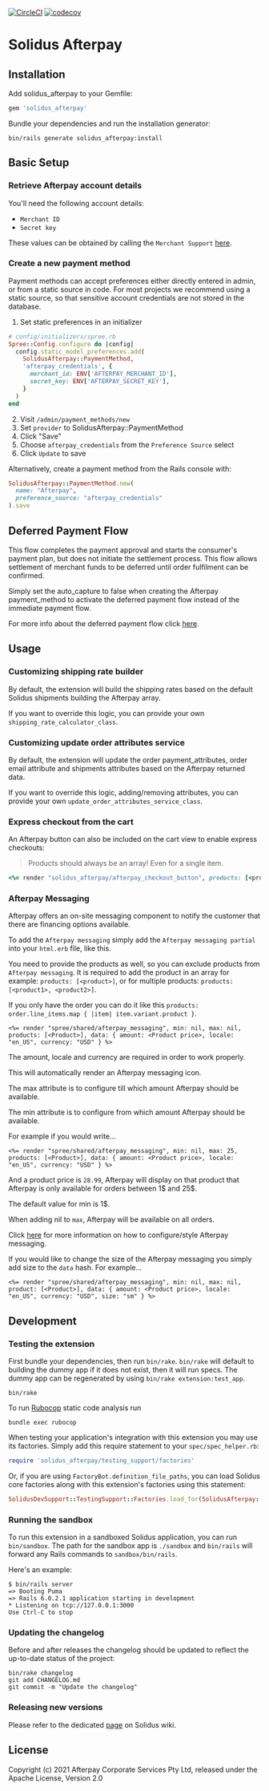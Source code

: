 [![CircleCI](https://circleci.com/gh/nebulab/solidus_afterpay.svg?style=shield)](https://circleci.com/gh/nebulab/solidus_afterpay)
[![codecov](https://codecov.io/gh/nebulab/solidus_afterpay/branch/main/graph/badge.svg)](https://codecov.io/gh/solidusio/solidus_afterpay)
# Solidus Afterpay

<!-- Explain what your extension does. -->

## Installation

Add solidus_afterpay to your Gemfile:

```ruby
gem 'solidus_afterpay'
```

Bundle your dependencies and run the installation generator:

```shell
bin/rails generate solidus_afterpay:install
```

## Basic Setup

### Retrieve Afterpay account details

You'll need the following account details:

- `Merchant ID`
- `Secret key`

These values can be obtained by calling the `Merchant Support` [here](https://developers.afterpay.com/afterpay-online/docs/merchant-support).

### Create a new payment method

Payment methods can accept preferences either directly entered in admin, or from a static source in code. For most projects we recommend using a static source, so that sensitive account credentials are not stored in the database.

1. Set static preferences in an initializer

```ruby
# config/initializers/spree.rb
Spree::Config.configure do |config|
  config.static_model_preferences.add(
    SolidusAfterpay::PaymentMethod,
    'afterpay_credentials', {
      merchant_id: ENV['AFTERPAY_MERCHANT_ID'],
      secret_key: ENV['AFTERPAY_SECRET_KEY'],
    }
  )
end
```

2. Visit `/admin/payment_methods/new`
3. Set `provider` to SolidusAfterpay::PaymentMethod
4. Click "Save"
5. Choose `afterpay_credentials` from the `Preference Source` select
6. Click `Update` to save

Alternatively, create a payment method from the Rails console with:

```ruby
SolidusAfterpay::PaymentMethod.new(
  name: "Afterpay",
  preference_source: "afterpay_credentials"
).save
```

## Deferred Payment Flow

This flow completes the payment approval and starts the consumer's payment plan, but does not initiate the settlement process. This flow allows settlement of merchant funds to be deferred until order fulfilment can be confirmed.

Simply set the auto_capture to false when creating the Afterpay payment_method to activate the deferred payment flow instead of the immediate payment flow.

For more info about the deferred payment flow click [here](https://developers.afterpay.com/afterpay-online/reference#deferred-payment-flow).

## Usage

### Customizing shipping rate builder

By default, the extension will build the shipping rates based on the default Solidus shipments building the Afterpay array.

If you want to override this logic, you can provide your own `shipping_rate_calculator_class`.

### Customizing update order attributes service

By default, the extension will update the order payment_attributes, order email attribute and shipments attributes based on the Afterpay returned data.

If you want to override this logic, adding/removing attributes, you can provide your own `update_order_attributes_service_class`.

### Express checkout from the cart

An Afterpay button can also be included on the cart view to enable express checkouts:
> Products should always be an array! Even for a single item.

```ruby
<%= render "solidus_afterpay/afterpay_checkout_button", products: [<product>] %>
```

### Afterpay Messaging

Afterpay offers an on-site messaging component to notify the customer that there are financing options available.

To add the `Afterpay messaging` simply add the `Afterpay messaging partial` into your `html.erb` file, like this.

You need to provide the products as well, so you can exclude products from `Afterpay messaging`. It is required to
add the product in an array for example: `products: [<product>]`, or for multiple products: `products: [<product1>, <product2>]`.

If you only have the order you can do it like this `products: order.line_items.map { |item| item.variant.product }`.

```erb
<%= render "spree/shared/afterpay_messaging", min: nil, max: nil, products: [<Product>], data: { amount: <Product price>, locale: "en_US", currency: "USD" } %>
```

The amount, locale and currency are required in order to work properly.

This will automatically render an Afterpay messaging icon.

The max attribute is to configure till which amount Afterpay should be available.

The min attribute is to configure from which amount Afterpay should be available.

For example if you would write...

```erb
<%= render "spree/shared/afterpay_messaging", min: nil, max: 25, products: [<Product>], data: { amount: <Product price>, locale: "en_US", currency: "USD" } %>
```

And a product price is `28.99`, Afterpay will display on that product that Afterpay is only available for orders between 1$ and 25$.

The default value for min is 1$.

When adding nil to `max`, Afterpay will be available on all orders.

Click [here](https://developers.afterpay.com/afterpay-online/docs/advanced-usage) for more information on how to configure/style Afterpay messaging.

If you would like to change the size of the Afterpay messaging you simply add size to the `data` hash. For example...

```erb
<%= render "spree/shared/afterpay_messaging", min: nil, max: nil, product: [<Product>], data: { amount: <Product price>, locale: "en_US", currency: "USD", size: "sm" } %>
```

## Development

### Testing the extension

First bundle your dependencies, then run `bin/rake`. `bin/rake` will default to building the dummy
app if it does not exist, then it will run specs. The dummy app can be regenerated by using
`bin/rake extension:test_app`.

```shell
bin/rake
```

To run [Rubocop](https://github.com/bbatsov/rubocop) static code analysis run

```shell
bundle exec rubocop
```

When testing your application's integration with this extension you may use its factories.
Simply add this require statement to your `spec/spec_helper.rb`:

```ruby
require 'solidus_afterpay/testing_support/factories'
```

Or, if you are using `FactoryBot.definition_file_paths`, you can load Solidus core
factories along with this extension's factories using this statement:

```ruby
SolidusDevSupport::TestingSupport::Factories.load_for(SolidusAfterpay::Engine)
```

### Running the sandbox

To run this extension in a sandboxed Solidus application, you can run `bin/sandbox`. The path for
the sandbox app is `./sandbox` and `bin/rails` will forward any Rails commands to
`sandbox/bin/rails`.

Here's an example:

```
$ bin/rails server
=> Booting Puma
=> Rails 6.0.2.1 application starting in development
* Listening on tcp://127.0.0.1:3000
Use Ctrl-C to stop
```

### Updating the changelog

Before and after releases the changelog should be updated to reflect the up-to-date status of
the project:

```shell
bin/rake changelog
git add CHANGELOG.md
git commit -m "Update the changelog"
```

### Releasing new versions

Please refer to the dedicated [page](https://github.com/solidusio/solidus/wiki/How-to-release-extensions) on Solidus wiki.

## License

Copyright (c) 2021 Afterpay Corporate Services Pty Ltd, released under the Apache License, Version 2.0
